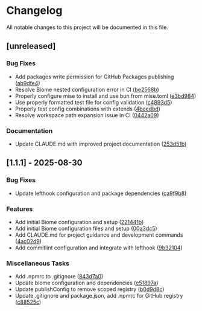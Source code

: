 # Changelog

All notable changes to this project will be documented in this file.

## [unreleased]

### Bug Fixes

- Add packages write permission for GitHub Packages publishing ([ab9dfe4](https://github.com/hidekitux/biome-config/commit/ab9dfe4da90e77aa18634f1281abfdf3def29994))
- Resolve Biome nested configuration error in CI ([be2568b](https://github.com/hidekitux/biome-config/commit/be2568b575e77177c743293a6585512cff336270))
- Properly configure mise to install and use bun from mise.toml ([e3bd984](https://github.com/hidekitux/biome-config/commit/e3bd984e1aa1a5903bc72a87fcf4a1eb3002028b))
- Use properly formatted test file for config validation ([c4893d5](https://github.com/hidekitux/biome-config/commit/c4893d568ca00e2c977530e634eea92d6d33d6e6))
- Properly test config combinations with extends ([4beedbd](https://github.com/hidekitux/biome-config/commit/4beedbd99353269f6efff514bdffde992c7836b4))
- Resolve workspace path expansion issue in CI ([0442a09](https://github.com/hidekitux/biome-config/commit/0442a09afe60847803d8f9ff4f11bb636537357f))

### Documentation

- Update CLAUDE.md with improved project documentation ([253d51b](https://github.com/hidekitux/biome-config/commit/253d51b8eb13953d8bfd0bf60a664100a8778d31))

## [1.1.1] - 2025-08-30

### Bug Fixes

- Update lefthook configuration and package dependencies ([ca9f9b8](https://github.com/hidekitux/biome-config/commit/ca9f9b84f040e6eacafc03754353a324432fc14c))

### Features

- Add initial Biome configuration and setup ([221441b](https://github.com/hidekitux/biome-config/commit/221441bb93e04acffb35ca90f7d87424f27f8956))
- Add initial Biome configuration files and setup ([00a3dc5](https://github.com/hidekitux/biome-config/commit/00a3dc555ac5902f100752b324f5a841ca157e3b))
- Add CLAUDE.md for project guidance and development commands ([4ac02d9](https://github.com/hidekitux/biome-config/commit/4ac02d91c8d8a0744abed8e3f156b5183ec73848))
- Add commitlint configuration and integrate with lefthook ([9b32104](https://github.com/hidekitux/biome-config/commit/9b321049bb88aa0c2675a5cd630e5a548ad7f74e))

### Miscellaneous Tasks

- Add .npmrc to .gitignore ([843d7a0](https://github.com/hidekitux/biome-config/commit/843d7a06d7b099c6aa6e2d2c5e7f8856afe13f05))
- Update biome configuration and dependencies ([e51897a](https://github.com/hidekitux/biome-config/commit/e51897aea24113ebf7336e5e50406362baa6f040))
- Update publishConfig to remove scoped registry ([b0d9d8c](https://github.com/hidekitux/biome-config/commit/b0d9d8cc80d386fc9f284fe7945a044121000df4))
- Update .gitignore and package.json, add .npmrc for GitHub registry ([c88525c](https://github.com/hidekitux/biome-config/commit/c88525c23845a085096337bbcda6f2478a9c245a))

<!-- generated by git-cliff -->

